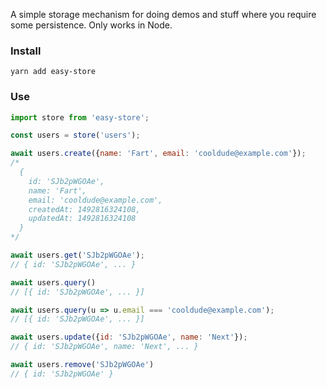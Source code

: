 A simple storage mechanism for doing demos and stuff where you require some persistence. Only works in Node.

### Install

```
yarn add easy-store
```

### Use

```js
import store from 'easy-store';

const users = store('users');

await users.create({name: 'Fart', email: 'cooldude@example.com'});
/*
  {
    id: 'SJb2pWGOAe',
    name: 'Fart',
    email: 'cooldude@example.com',
    createdAt: 1492816324108,
    updatedAt: 1492816324108
  }
*/

await users.get('SJb2pWGOAe');
// { id: 'SJb2pWGOAe', ... }

await users.query()
// [{ id: 'SJb2pWGOAe', ... }]

await users.query(u => u.email === 'cooldude@example.com');
// [{ id: 'SJb2pWGOAe', ... }]

await users.update({id: 'SJb2pWGOAe', name: 'Next'});
// { id: 'SJb2pWGOAe', name: 'Next', ... }

await users.remove('SJb2pWGOAe')
// { id: 'SJb2pWGOAe' }
```